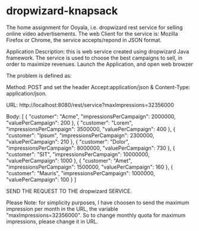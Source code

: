 # dropwizard-knapsack
The home assignment for Ooyala, i.e. dropwizard rest service for selling online video advertisements. 
The web Client for the service is: Mozilla Firefox  or Chrome, the service accepts/repond in JSON format.

Application Description: 
this is web service created using dropwizard Java framework. The service is used to choose the best campaigns to sell, in order to maximize revenues. 
Launch the Application, and open web browzer

The problem is defined as: 


Method: POST and set the header Accept:application/json & Content-Type: application/json.


URL: http://localhost:8080/rest/service?maxImpressions=32356000


Body: 
[
    {
        "customer": "Acme",
        "impressionsPerCampaign": 2000000,
        "valuePerCampaign": 200
    },
    {
        "customer": "Lorem",
        "impressionsPerCampaign": 3500000,
        "valuePerCampaign": 400
    },
    {
        "customer": "Ipsum",
        "impressionsPerCampaign": 2300000,
        "valuePerCampaign": 210
    },
    {
        "customer": "Dolor",
        "impressionsPerCampaign": 8000000,
        "valuePerCampaign": 730
    },
    {
        "customer": "SIT",
        "impressionsPerCampaign": 10000000,
        "valuePerCampaign": 1000
    },
    {
        "customer": "Amet",
        "impressionsPerCampaign": 1500000,
        "valuePerCampaign": 160
    },
    {
        "customer": "Mauris",
        "impressionsPerCampaign": 1000000,
        "valuePerCampaign": 100
    }
]


SEND THE REQUEST TO THE dropwizard SERVICE. 



Please Note: 
for simplicity purposes, I have choosen to send the maximum impression per month in the URL,
the variable "maxImpressions=32356000". So to change monthly quota for maximum impressions, please change it in URL. 






